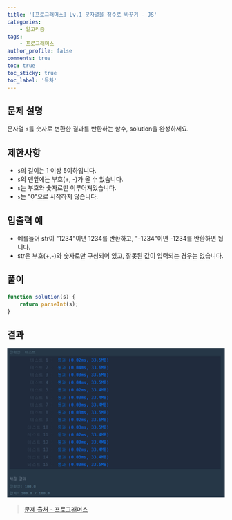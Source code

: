 ```yaml
---
title: '[프로그래머스] Lv.1 문자열을 정수로 바꾸기 - JS'
categories:
    - 알고리즘
tags:
    - 프로그래머스
author_profile: false
comments: true
toc: true
toc_sticky: true
toc_label: '목차'
---
```


## 문제 설명

문자열 `s`를 숫자로 변환한 결과를 반환하는 함수, solution을 완성하세요.

## 제한사항

-   `s`의 길이는 1 이상 5이하입니다.
-   `s`의 맨앞에는 부호(+, -)가 올 수 있습니다.
-   `s`는 부호와 숫자로만 이루어져있습니다.
-   `s`는 "0"으로 시작하지 않습니다.

## 입출력 예

-   예를들어 str이 "1234"이면 1234를 반환하고, "-1234"이면 -1234를 반환하면 됩니다.
-   str은 부호(+,-)와 숫자로만 구성되어 있고, 잘못된 값이 입력되는 경우는 없습니다.

## 풀이

```javascript
function solution(s) {
    return parseInt(s);
}
```

## 결과

![result](/assets/images/2023/08/21/algorithm-09-result.png)

> [문제 출처 - 프로그래머스](https://school.programmers.co.kr/learn/courses/30/lessons/12925)
